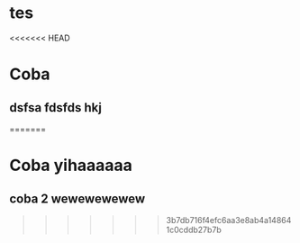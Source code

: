 # tes

<<<<<<< HEAD
# Coba
## dsfsa fdsfds hkj
=======
# Coba yihaaaaaa
## coba 2 wewewewewew
>>>>>>> 3b7db716f4efc6aa3e8ab4a148641c0cddb27b7b

